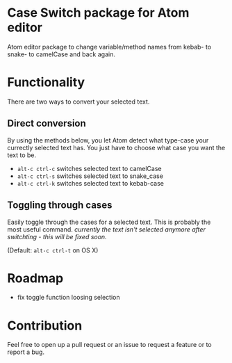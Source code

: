 # Case Switch package for Atom editor

Atom editor package to change variable/method names from kebab- to snake- to camelCase and back again.

# Functionality
There are two ways to convert your selected text.

## Direct conversion
By using the methods below, you let Atom detect what type-case your currectly selected text has. You just have to choose what case you want the text to be.

* `alt-c ctrl-c` switches selected text to camelCase
* `alt-c ctrl-s` switches selected text to snake_case
* `alt-c ctrl-k` switches selected text to kebab-case

## Toggling through cases
Easily toggle through the cases for a selected text. This is probably the most useful command. *currently the text isn't selected anymore after switchting - this will be fixed soon.*

(Default: `alt-c ctrl-t` on OS X)

# Roadmap
* fix toggle function loosing selection

# Contribution
Feel free to open up a pull request or an issue to request a feature or to report a bug.
